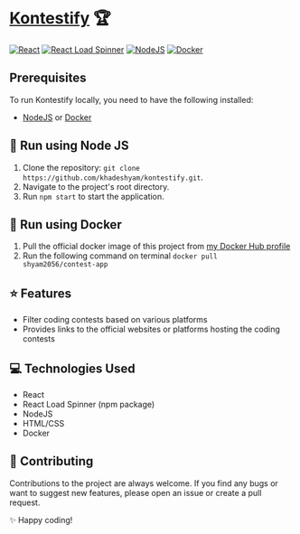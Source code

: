 # [Kontestify](https://pink-comfortable-snapper.cyclic.app/) 🏆

[![React](https://img.shields.io/badge/React-^18.2.0-blue)](https://reactjs.org/)
[![React Load Spinner](https://img.shields.io/badge/React_Load_Spinner-^5.3.4-green)](https://www.npmjs.com/package/react-load-spinner)
[![NodeJS](https://img.shields.io/badge/NodeJS-v18.12.1-orange)](https://nodejs.org/)
[![Docker](https://img.shields.io/badge/Docker-v20.10.23-blue)](https://www.docker.com/)

## Prerequisites

To run Kontestify locally, you need to have the following installed:
- [NodeJS](https://nodejs.org/) or [Docker](https://www.docker.com/)

## 🚀 Run using Node JS
1. Clone the repository: `git clone https://github.com/khadeshyam/kontestify.git`.
2. Navigate to the project's root directory.
3. Run `npm start` to start the application.

## 🐳 Run using Docker
1. Pull the official docker image of this project from [my Docker Hub profile](https://hub.docker.com/u/shyam2056)
2. Run the following command on terminal ```docker pull shyam2056/contest-app ```

## ⭐ Features
- Filter coding contests based on various platforms
- Provides links to the official websites or platforms hosting the coding contests

## 💻 Technologies Used
- React
- React Load Spinner (npm package)
- NodeJS
- HTML/CSS
- Docker 

## 🤝 Contributing

Contributions to the project are always welcome. If you find any bugs or want to suggest new features, please open an issue or create a pull request.

✨ Happy coding!

   
